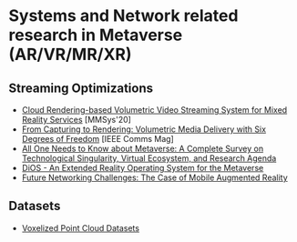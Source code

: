 # Systems and Network related research in Metaverse (AR/VR/MR/XR)

## Streaming Optimizations
* [Cloud Rendering-based Volumetric Video Streaming System for Mixed Reality Services](https://arxiv.org/pdf/2003.02526.pdf) [MMSys'20]
* [From Capturing to Rendering: Volumetric Media Delivery with Six Degrees of Freedom](https://biblio.ugent.be/publication/8681909/file/8681910) [IEEE Comms Mag]
* [All One Needs to Know about Metaverse: A Complete Survey on Technological Singularity, Virtual Ecosystem, and Research Agenda](https://arxiv.org/pdf/2110.05352.pdf)
* [DiOS - An Extended Reality Operating System for the Metaverse](https://arxiv.org/pdf/2201.03256.pdf)
* [Future Networking Challenges: The Case of Mobile Augmented Reality](https://cse.hkust.edu.hk/~panhui/papers/future-networking-challenges_CameraReady.pdf)

## Datasets
* [Voxelized Point Cloud Datasets](https://packet.media/datasets/)
